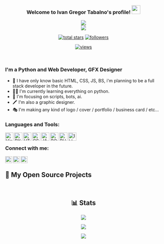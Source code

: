 <h3 align="center">
  Welcome to Ivan Gregor Tabalno's profile!
  <img src="https://media.giphy.com/media/hvRJCLFzcasrR4ia7z/giphy.gif" width="28">
</h3>

<!-- https://readme-typing-svg.herokuapp.com/demo/ -->
<p align="center">
  <a href="https://github.com/DenverCoder1/readme-typing-svg"><img src="https://readme-typing-svg.herokuapp.com?color=%23FFDB58&size=25&center=true&vCenter=true&lines=Python+%26+Website+Developer"></a><br>
  <a href="https://github.com/DenverCoder1/readme-typing-svg"><img src="https://readme-typing-svg.herokuapp.com?color=%23FFDB58&size=25&center=true&vCenter=true&lines=GFX+Designer"></a>
</p>

<!-- View counter - https://github.com/DenverCoder1/Simple-View-Counter -->
<!-- Star counter - https://github.com/idealclover/GitHub-Star-Counter -->
<p align="center">
  <a href="https://github.com/igmt-official?tab=repositories&sort=stargazers">
    <img alt="total stars" title="Total stars on GitHub" src="https://custom-icon-badges.herokuapp.com/badge/dynamic/json?logo=star&color=55960c&labelColor=488207&label=Stars&style=for-the-badge&query=%24.stars&url=https://api.github-star-counter.workers.dev/user/igmt-official"/></a>
  
  <a href="https://github.com/igmt-official?tab=followers">
    <img alt="followers" title="Follow me on Github" src="https://custom-icon-badges.herokuapp.com/github/followers/igmt-official?color=236ad3&labelColor=1155ba&style=for-the-badge&logo=person-add&label=Follow&logoColor=white"/></a>
  </a>
</p>

<!-- src "https://profile-counter.glitch.me/igmt-official/count.svg"> -->
 <!-- src="https://visitor-badge.laobi.icu/badge?page_id=igmt-official.igmt-official"/> -->
 <!-- https://github.com/antonkomarev/github-profile-views-counter -->
<p align="center">
 <a href="https://github.com/igmt-official">
  <img alt="views" title="GitHub profile views" src="https://komarev.com/ghpvc/?username=igmt-official&style=flat-square">
    </a>
  </p>

<br />

### I'm a Python and Web Developer, GFX Designer

- 🔖 I have only know basic HTML, CSS, JS, BS, i'm planning to be a full stack developer in the future.
- 👨‍💻 I'm currently learning everything on python.
- 🤖 I'm focusing on scripts, bots, ai.
- 🖍 I'm also a graphic designer.
- 🎭 I'm making any kind of logo / cover / portfolio / business card / etc...

### Languages and Tools:

<img align="left" alt="Visual Studio Code" width="26px" src="https://i.ibb.co/Cmkj9Jv/Visual-Studio-Code-1-35-icon-svg.png" />
<img align="left" alt="PYTHON" width="26px" src="https://i.ibb.co/MV7pVCD/5848152fcef1014c0b5e4967.png" />
<img align="left" alt="HTML" width="26px" src="https://i.ibb.co/3BqT5zV/html5-logo-31813.png" />
<img align="left" alt="CSS" width="26px" src="https://i.ibb.co/SVsf5RR/icons8-css3-480.png" />
<img align="left" alt="JAVASCRIPT" width="26px" src="https://i.ibb.co/QJz4RKQ/javascript-39404.png" />
<img align="left" alt="BOOTSTRAP" width="26px" src="https://i.ibb.co/V96ZMtV/bootstrap-logo.png" />
<img align="left" alt="PHOTOSHOP" width="26px" src="https://i.ibb.co/G3BRMnR/photoshop-png-logo-3085.png" />
<img align="left" alt="ILLUSTRATOR" width="26px" src="https://i.ibb.co/9T7gsn3/Png-Item-1054962.png" />

<br />

### Connect with me:

[<img align="left" alt="igmt-official" width="22px" src="https://i.ibb.co/rZjJYHn/logo-facebookpng-32204.png" />][facebook]
[<img align="left" alt="igmt-official | YouTube" width="22px" src="https://i.ibb.co/brcrgtQ/logo-ig-png-32464.png" />][instagram]
[<img align="left" alt="igmt-official | Twitter" width="22px" src="https://i.ibb.co/ryNchPL/logo-twitter-png-5860.png" />][twitter]

<br />

<!-- Repo info cards - https://github.com/anuraghazra/github-readme-stats -->
<!-- Small repo cards (fork) - https://github.com/DenverCoder1/github-readme-stats -->
## 📘 My Open Source Projects

 </p>

<br />

<h2 align="center">
  📊 Stats
</h2>

<p align="center">
  <a href="https://github.com/igmt-official/?tab=repositories">
    <img src="https://github-readme-stats.vercel.app/api?username=igmt-official&count_private=true&show_icons=true&theme=gruvbox&hide=contribs,prs&hide_border=true"/>
  </a>
</p>

<!-- GitHub Readme Streak Stats - https://github.com/DenverCoder1/github-readme-streak-stats -->
<p align="center">
  <a href="https://github.com/igmt-official/?tab=repositories">
    <img src="https://github-readme-streak-stats.herokuapp.com/?user=igmt-official&theme=gruvbox&hide_border=true"/>
  </a>
</p>

<p align="center">
  <a href="https://github.com/igmt-official/?tab=repositories">
    <img src="https://github-readme-stats.vercel.app/api/top-langs/?username=igmt-official&layout=compact&theme=gruvbox&exclude_repo=igmt-official.github.io&hide_border=true"/>
  </a>
</p>

[facebook]: https://facebook.com/igmt-official
[twitter]: https://twitter.com/igmt-official
[instagram]: https://instagram.com/igmt-official
